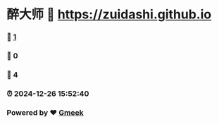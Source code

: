 # 醉大师 :link: https://zuidashi.github.io 
### :page_facing_up: [1](https://zuidashi.github.io/tag.html) 
### :speech_balloon: 0 
### :hibiscus: 4 
### :alarm_clock: 2024-12-26 15:52:40 
### Powered by :heart: [Gmeek](https://github.com/Meekdai/Gmeek)
